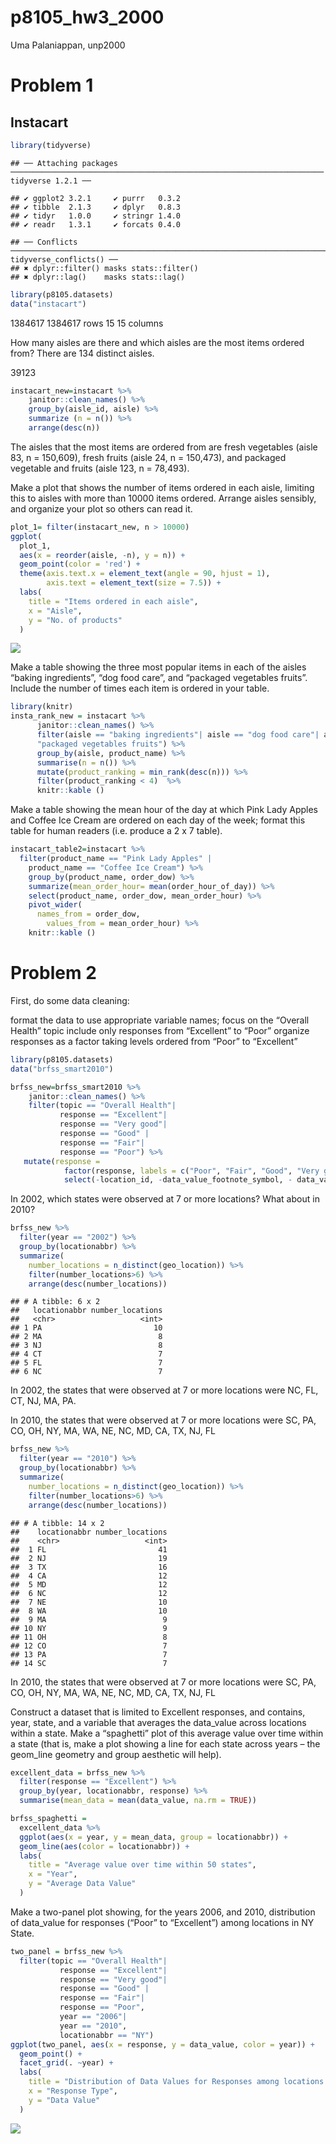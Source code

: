 p8105\_hw3\_2000
================
Uma Palaniappan, unp2000

# Problem 1

## Instacart

``` r
library(tidyverse)
```

    ## ── Attaching packages ────────────────────────────────────────────────────────────────────── tidyverse 1.2.1 ──

    ## ✔ ggplot2 3.2.1     ✔ purrr   0.3.2
    ## ✔ tibble  2.1.3     ✔ dplyr   0.8.3
    ## ✔ tidyr   1.0.0     ✔ stringr 1.4.0
    ## ✔ readr   1.3.1     ✔ forcats 0.4.0

    ## ── Conflicts ───────────────────────────────────────────────────────────────────────── tidyverse_conflicts() ──
    ## ✖ dplyr::filter() masks stats::filter()
    ## ✖ dplyr::lag()    masks stats::lag()

``` r
library(p8105.datasets)
data("instacart") 
```

1384617 1384617 rows 15 15 columns

How many aisles are there and which aisles are the most items ordered
from? There are 134 distinct aisles.

39123

``` r
instacart_new=instacart %>%
    janitor::clean_names() %>%
    group_by(aisle_id, aisle) %>%
    summarize (n = n()) %>%
    arrange(desc(n))
```

The aisles that the most items are ordered from are fresh vegetables
(aisle 83, n = 150,609), fresh fruits (aisle 24, n = 150,473), and
packaged vegetable and fruits (aisle 123, n = 78,493).

Make a plot that shows the number of items ordered in each aisle,
limiting this to aisles with more than 10000 items ordered. Arrange
aisles sensibly, and organize your plot so others can read it.

``` r
plot_1= filter(instacart_new, n > 10000)
ggplot(
  plot_1, 
  aes(x = reorder(aisle, -n), y = n)) + 
  geom_point(color = 'red') +
  theme(axis.text.x = element_text(angle = 90, hjust = 1),
        axis.text = element_text(size = 7.5)) +
  labs(
    title = "Items ordered in each aisle",
    x = "Aisle",
    y = "No. of products"
  )
```

![](p8105_hw3_unp2000_files/figure-gfm/unnamed-chunk-3-1.png)<!-- -->

Make a table showing the three most popular items in each of the aisles
“baking ingredients”, “dog food care”, and “packaged vegetables
fruits”. Include the number of times each item is ordered in your
table.

``` r
library(knitr)
insta_rank_new = instacart %>%
      janitor::clean_names() %>%
      filter(aisle == "baking ingredients"| aisle == "dog food care"| aisle == 
      "packaged vegetables fruits") %>%
      group_by(aisle, product_name) %>%
      summarise(n = n()) %>%
      mutate(product_ranking = min_rank(desc(n))) %>% 
      filter(product_ranking < 4)  %>%
      knitr::kable ()
```

Make a table showing the mean hour of the day at which Pink Lady Apples
and Coffee Ice Cream are ordered on each day of the week; format this
table for human readers (i.e. produce a 2 x 7 table).

``` r
instacart_table2=instacart %>%
  filter(product_name == "Pink Lady Apples" | 
    product_name == "Coffee Ice Cream") %>%
    group_by(product_name, order_dow) %>%
    summarize(mean_order_hour= mean(order_hour_of_day)) %>%
    select(product_name, order_dow, mean_order_hour) %>%
    pivot_wider(
      names_from = order_dow,
        values_from = mean_order_hour) %>%
    knitr::kable ()
```

# Problem 2

First, do some data cleaning:

format the data to use appropriate variable names; focus on the “Overall
Health” topic include only responses from “Excellent” to “Poor” organize
responses as a factor taking levels ordered from “Poor” to “Excellent”

``` r
library(p8105.datasets)
data("brfss_smart2010")
```

``` r
brfss_new=brfss_smart2010 %>%
    janitor::clean_names() %>%
    filter(topic == "Overall Health"|
           response == "Excellent"|
           response == "Very good"|
           response == "Good" |
           response == "Fair"|
           response == "Poor") %>%
   mutate(response = 
            factor(response, labels = c("Poor", "Fair", "Good", "Very good", "Excellent")))%>%
            select(-location_id, -data_value_footnote_symbol, - data_value_footnote)
```

In 2002, which states were observed at 7 or more locations? What about
in 2010?

``` r
brfss_new %>%
  filter(year == "2002") %>%
  group_by(locationabbr) %>%
  summarize(
    number_locations = n_distinct(geo_location)) %>%
    filter(number_locations>6) %>%
    arrange(desc(number_locations))
```

    ## # A tibble: 6 x 2
    ##   locationabbr number_locations
    ##   <chr>                   <int>
    ## 1 PA                         10
    ## 2 MA                          8
    ## 3 NJ                          8
    ## 4 CT                          7
    ## 5 FL                          7
    ## 6 NC                          7

In 2002, the states that were observed at 7 or more locations were NC,
FL, CT, NJ, MA, PA.

In 2010, the states that were observed at 7 or more locations were SC,
PA, CO, OH, NY, MA, WA, NE, NC, MD, CA, TX, NJ, FL

``` r
brfss_new %>%
  filter(year == "2010") %>%
  group_by(locationabbr) %>%
  summarize(
    number_locations = n_distinct(geo_location)) %>%
    filter(number_locations>6) %>%
    arrange(desc(number_locations))
```

    ## # A tibble: 14 x 2
    ##    locationabbr number_locations
    ##    <chr>                   <int>
    ##  1 FL                         41
    ##  2 NJ                         19
    ##  3 TX                         16
    ##  4 CA                         12
    ##  5 MD                         12
    ##  6 NC                         12
    ##  7 NE                         10
    ##  8 WA                         10
    ##  9 MA                          9
    ## 10 NY                          9
    ## 11 OH                          8
    ## 12 CO                          7
    ## 13 PA                          7
    ## 14 SC                          7

In 2010, the states that were observed at 7 or more locations were SC,
PA, CO, OH, NY, MA, WA, NE, NC, MD, CA, TX, NJ, FL

Construct a dataset that is limited to Excellent responses, and
contains, year, state, and a variable that averages the data\_value
across locations within a state. Make a “spaghetti” plot of this average
value over time within a state (that is, make a plot showing a line for
each state across years – the geom\_line geometry and group aesthetic
will help).

``` r
excellent_data = brfss_new %>%
  filter(response == "Excellent") %>%
  group_by(year, locationabbr, response) %>%
  summarise(mean_data = mean(data_value, na.rm = TRUE)) 

brfss_spaghetti =
  excellent_data %>%
  ggplot(aes(x = year, y = mean_data, group = locationabbr)) +
  geom_line(aes(color = locationabbr)) +
  labs(
    title = "Average value over time within 50 states",
    x = "Year",
    y = "Average Data Value"
  )
```

Make a two-panel plot showing, for the years 2006, and 2010,
distribution of data\_value for responses (“Poor” to “Excellent”) among
locations in NY State.

``` r
two_panel = brfss_new %>%
  filter(topic == "Overall Health"|
           response == "Excellent"|
           response == "Very good"|
           response == "Good" |
           response == "Fair"|
           response == "Poor",
           year == "2006"|
           year == "2010",
           locationabbr == "NY") 
ggplot(two_panel, aes(x = response, y = data_value, color = year)) + 
  geom_point() +
  facet_grid(. ~year) +
  labs(
    title = "Distribution of Data Values for Responses among locations in NY State",
    x = "Response Type",
    y = "Data Value"
  )
```

![](p8105_hw3_unp2000_files/figure-gfm/unnamed-chunk-11-1.png)<!-- -->
